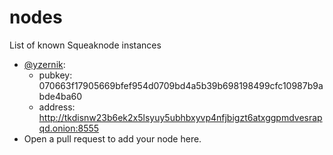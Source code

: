 # nodes
List of known Squeaknode instances

- [@yzernik](https://github.com/yzernik):
  * pubkey: 070663f17905669bfef954d0709bd4a5b39b698198499cfc10987b9abde4ba60
  * address: http://tkdisnw23b6ek2x5lsyuy5ubhbxyvp4nfjbigzt6atxggpmdvesrapqd.onion:8555
- Open a pull request to add your node here.

